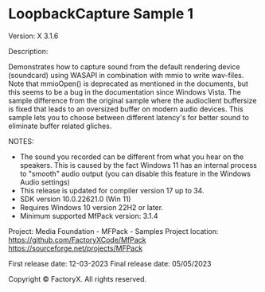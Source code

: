 # LoopbackCapture Sample 1

Version: X 3.1.6

Description:

  Demonstrates how to capture sound from the default rendering device (soundcard)
  using WASAPI in combination with mmio to write wav-files.
  Note that mmioOpen() is deprecated as mentioned in the documents, 
  but this seems to be a bug in the documentation since Windows Vista.
  The sample difference from the original sample where the audioclient buffersize is fixed that leads to an oversized buffer on modern audio devices.
  This sample lets you to choose between different latency's for better sound to eliminate buffer related gliches.

NOTES:
 - The sound you recorded can be different from what you hear on the speakers.
   This is caused by the fact Windows 11 has an internal process to "smooth" audio output (you can disable this feature in the Windows Audio settings)
 - This release is updated for compiler version 17 up to 34.
 - SDK version 10.0.22621.0 (Win 11)
 - Requires Windows 10 version 22H2 or later.
 - Minimum supported MfPack version: 3.1.4

Project: Media Foundation - MFPack - Samples
Project location: https://github.com/FactoryXCode/MfPack
                  https://sourceforge.net/projects/MFPack

First release date: 12-03-2023
Final release date: 05/05/2023

Copyright © FactoryX. All rights reserved.